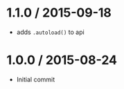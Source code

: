 
1.1.0 / 2015-09-18
==================

 * adds `.autoload()` to api

1.0.0 / 2015-08-24
==================

 * Initial commit
